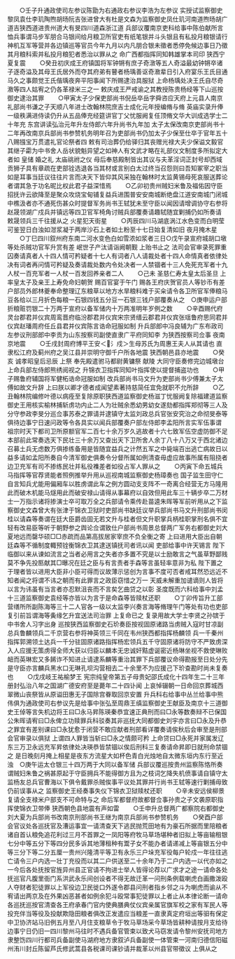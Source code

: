 <!-- { "loadSidebar": true } -->
　　○壬子升通政使司左参议陈勖为右通政右参议李浩为左参议  实授试监察御史黎凤袁仕李玑陶煦胡旸阮吉张进曾大有杜是文森为监察御史凤仕玑河南道煦旸胡广道吉狭西道进贵州道大有旻四川道森浙江道  兵部议覆南京吏科给事中陈伯献所言恤兵事谓马步军朋合马银间给月粮卫所官吏有纸笔银并斗头银且有私投月粮银请行神机互军等营并各边镇巡等官员今年九月以内凡朋合银未徵者悉停免候边事日乃徵其月粮科索并私投月粮犯者悉治以罪从之  命广西都指挥同知韩雄掌本司印  狭西宁夏复震
　　○癸丑初庆成王府镇国将军钟锵有庶子奇潡等五人奇溢最幼钟锵卒诸子逐奇溢及其母王氏居外而夺其府弟有瞽者杨瑀善讴奇漖辈日引入府宴乐王氏目通马久之事颇觉王氏偕瑀夜奔平阳事闻下所赐逮治具服狱  上命杨瑀处决王氏自尽奇漖等四人姑宥之仍各革禄米三之一  敕庆成王严戒谕之其教授陈贵杨经等下山巡按御史逮治其罪
　　○甲寅太子少保吏部尚书倪岳卒岳字舜咨应天府上元县人南京礼部尚书谦之子天顺八年进士改翰林院庶吉士成化元年授编脩与脩  英庙实录升俸一级秩满进侍读仍升从五品俸充经筵讲官丁父忧服阙复任顶脩文华大训成选学士二十年充  东宫讲读弘治元年升左侍郎六年升尚书九年加  太子太保改南京吏部尚书十二年再改南京兵部尚书参赞机务明年召为吏部尚书仍加太子少保至仕卒于官年五十八赐镪宝万贯遣礼官论祭者四  敕有司治葬仍给驿归其丧赠光禄大夫少保谥文毅官其继子霦为中书舍人岳状貌魁异望之如神人有文武才略在礼部仪文制度多所拟定大者如  皇储  婚之礼  太庙祧祔之仪  母后奉慈殿制皆出其议与夫革淫词正封号却西域贡狮子具有章疏在吏部铨选退各当其材或言别白太过终当召怨则曰吾知冢宰之职当如是耳事当廷议往往片言而决天下皆仰其风采独在翰林时太监黄锡母死哀服送葬论者谓其急于功名昵比权此君子益深惜焉
　　○乙卯初贵州贼妇米鲁及福佑因守臣招抚许云欲降至是聚众攻烧宝甸铺复益兵进围普安安南城断绝盘江道安南城门闭城中樵汲者亦不通死伤甚众时提督军务尚书王轼犹未至守臣以闻因请增调协守右参将赵晟领湖广戍兵并镇远等四卫官军椅角讨贼兵部覆奏请趣轼随宜剿捕仍如所奏请  敕晟领兵三千往援从之  火星犯天街星
　　○丙辰四川马湖底涡江水色变而白明莹可鉴翌日白浊如泔浆凝于两岸沙石上者如土粉至十七日始复清如旧  夜月掩木星
　　○丁巳四川叙州府东南二河水变色白如雪浓如浆者三日○戊午录宣府城胡口墩等处杀贼功官军升赏有差  岷世子产汰请诣阙朝觐  上贻书止之  法司会官审录死罪重囚奏请真者人十四人情可矜疑者十七人有词者八人请裁处者十四人命情真者依律处决有词者再问情可矜疑及奏请裁处数内令处决者一人禁锢者十三人免死充军者十九人杖一百充军者一人杖一百发回养亲者二人
　　○己未  圣慈仁寿太皇太后圣旦  上率皇太子及亲王上寿免命妇朝贺  赐百官宴于午门  赐各王府庆贺官员人等钞币有差  户部员外郎林夔奉命整理辽东粮草以地方水旱粮料难于买籴请令各卫所官军俸粮马豆各给以三月折色每粮一石银四钱五分豆一石银三钱户部覆奏从之　○庚申运户部折粮赃罚银二十万两于宣府以备军储内十万两准明年岁例之数
　　○辛酉赐代府灵台郡君并仪宾周鸾晋府临汾郡君并仪宾宋宗贤缙云郡君并仪宾张瑶鲁府思同君并仪宾赵璠周府任丘县君并仪宾陈言诰命冠服如制  升兵部郎中冯良辅为广东布政司左参议刑部郎中李贡为山东按察司副使直隶广平府同知李  为狭西按察司佥事  夜南京地震
　　○壬戌封周府博平王安＜氵戍＞生母苏氏为周惠王夫人从其请也  直隶松江府及蓟州府之吴江县并崇明守御千户所各地震  狭西朝邑县亦地震
　　○癸亥  诚孝昭皇后忌辰  上祭  奉先殿遣驸马都尉黄镛祭  献陵  大同守臣奏修完边城墩台  上命兵部左侍郎熊绣阅视之  升锦衣卫指挥同知叶指挥使以提督捕盗功也
　　○甲子赐鲁府辅国将军健柘诰命冠服如制  改兵部尚书马文升为吏部尚书少傅兼太子太傅如故文升辞  上曰朕以卿才德者成闻望素著持慈简任宜免就职不允所辞
　　○乙丑翰林院编修叶德以病痊至复除原职狭西道监察御史杨滋丁忧服阙复除福建道监察御史王用核实榆林捕斩虏功内止二人为壮贼余悉幼男幼女遂劾都指挥郑彻等三人及分守参政李旻分巡佥事苏泰之罪请并逮镇守太监刘政总兵官张安究治之命彻旻泰等俱待边事宁日速问政等令各具实以闻兵部覆奏户部左侍郎李孟阳所言实军伍事谓  祖宗时天下都司卫所原额官军二百七十余万岁久逃故者十六七致军伍空虚防御不足本部前此常奏选天下民壮三十余万又查出天下卫所舍人余丁八十八万又于西北诸边召募土兵无虑数万俱掺练备用是皆随宜益兵之计然五军之中毙端百出逃亡病故日以益多请如孟阳所奏自今清军御史俱奏令分督所属如例清查毋虚应故事所属有阻挠者边卫充军有司不掺练民壮并私役襍差者如役占军人罪从之
　　○丙寅下命五城兵马指挥等官荐贤能者照例推举升用从巡视南城监察御史杨璋奏也  国子监生田守仁自言知兵尤能用偏厢车以胜虏谓此车之例方圆动支支阵不一奇离合经营无方马隆用此而破木机能马燧用此而破安禄山请得从事幕府以自效但用此车三十辆步卒二万材士一万指示诸将掺演士卒可取万全之兵部请令乘传赴苗逵朱晖等军前听用从之下监察御史文森曾大有张津于锦衣卫狱时吏部尚书缺廷议举兵部尚书马文升刑部尚书闵桂以请森等奏谓在廷大臣爵齿固无若文升与桂者但文升职掌兵柄桂职掌刑名俱不宜轻有改易臣等听于朝野参之舆论佥谓致仕户部尚书周景总督两广军务右都御史刘大夏地远而罄华硕□□赤疏而品第高拔居家宰庶不负全衡之寄  上曰进用大臣出自朝廷森等不循制度輙预铨衡锦衣卫其逮送镇抚司者讯以闻  吏部给事中许天锡言  陛下临御以来从谏如流言之当者必用言之失者亦多置不究是以士励敢言之气虽草野鄙贱莫不争先投匦献其□曝况在廷之臣与有言责者手森等言虽轻率意非为私  陛下置之于理者皆以进用大臣非小臣可得而议故薄示惩创为言事不度可否者戒耳然恐远近不知者闻之将谓不讳之朝而有此罪言之政臣窃惜之万一  天威未解重加谴谪则人皆将以言为讳虽有当言者亦忍默沮丧而不言矣乞曲贷之以彰  圣度既而六科给事中刘孟十三道监察御史袁经等亦皆以为言于是命森等皆赎杖还职
　　○丁卯传旨升工部营缮所所副陈海等三十二人官各一级以太监李兴奏言海等脩理午门等处有功也吏部复引前旨谓海等夤缘乞升宜送法司治罪  上复命已之  复录用故大学士李贤之孙镔于中书舍人习字出身  巡按狭西监察御史石玠奏臣按视固原诸路当虏贼入寇时甘凉副总兵鲁麟领兵二千京营右参将神英领三千同在韦州狭西都指挥杨麟领  兵一千秦州指挥郭溯领土达兵一千分驻固原诸路指挥杨宏领兵五千守固原诸将防守不严致虏深入人应援无策虏得全师大获以归臣以麟本无忠诚奸黠虚诞密近杨琳坐视不救使琳败衄而英琳宏又多餙诈不知进止请逮系麟等重治其罪下兵部覆议命得勘报至日处分先是守臣亦言麟兵黑水口无琳孔坝沟营相去二十余里不为应援己下玠查勘时尚未复奏也
　　○戊戌岐王祐榆梦王  宪宗纯皇帝第五子母贵妃邵氏成化十四年生二十三年册封弘治八年之国湖广德安府至是薨年二十四讣闻  上哀悼辍朝一日命回京葬城西翠微山丧祭皆从原谥田惠无子国除宫眷取回京安置  升兵科右给事中丛兰给事中熊伟俱为通政使司右参议先是给事中张弘至周鼎王缜监察御史王献臣及南京十三道御史王倬等言失机边将王曰□永马昇陈瑛秦恭宜速正典刑而曰□永等数奏辩不已保国公朱晖请宥曰□永俾立功赎罪兵科驳奏其非巡抚大同都御史刘宇亦言曰□永及升恭之罪宜有差别课曰□永犹愈于闭营不敢应献者刑部看详覆奏请俟秋后会审至是刑部会官审录以俱狱  上谓四人罪皆当斩曰□永之情颇可矜  上命贷曰□永死并家属发辽东三万卫永远充军昇依律处决瑛恭皆禁锢以俟后刑科三复奏请命昇即日就刑命禁锢之  是日晚刻月掩上相星是夜东方流星大如杯色青白光烛地自太微东垣内东行至近浊　○庚午运太仓银三十四万两于大同以备军储  兵部议覆巡按贵州监察陈恪所奏谓贼妇朱鲁之祸甚原起于守臣拥兵不能得御方且为之枝词乞降失机偾事请自镇守太监杨友总兵官曹海以下俱令戴罪杀贼俟事平议处其罪并行尚书王轼等速行剿捕毋致仍前误事从之  监察御史王经奏事失仪下锦衣卫狱赎杖还职
　　○辛未安远侯柳景复请全支禄米户部支不可命特与之  命后军都督府故都督佥事孙贵之子文袭原职指挥使锦衣卫带俸  狭西朝色县地震有声如雷
　　○壬申升总督两广都察院右都御史刘大夏为兵部尚书改南京刑部尚书王继为南京兵部尚书参赞机务
　　○癸酉户部会官议处各巡抚官及漕运事宜一请清查天下逃民抛荒田地有为豪石所据而里陪粮者诸自首认粮免追花利过三月不首罪之一凤阳等府牧马草场堪种者旧拟上等亩输租银七分中等五分下等四分民多诉其地薄租种有鬻子女不能办者请递减上等亩银五分中等三分下等二分五厘一贵州兴隆清平等卫有永乐三户垛充军役每户轮戍一年往往逃亡请令三户内选一壮丁充役而以其二户供送至二十余年乃于二户内选一以代亦如之一今后各处抚按官旌异州县正官请不拘进士举人皆得论荐以广求才之途一请命各处抚巡官凡腹里衙门系洪武永乐间创设者不得无故迁革一问刑条例载喇虎白画撒泼殴人夺财者犯徒罪以上军役边卫民徙口外遂令郡县问刑者指乡邻之斗为喇虎而谕从不宥请出两京及在外果凶恶甚者如例余犯斗殴常事犯徒罪以上者止从本律论断一请命各巡抚巡按官清查各王府承春门官内使典膳典仗仪宾亲属官旗军校之家有军民人等投充伴当等役及投献欺隐田粮者俱改正发遣应当粮差一直隶真定府垣出等驲有保定中卫协济站马旧例五月至八月住支粮草令于牧马草场采今草场皆耕种请按月支给待边事宁日仍旧一四川黎州马往时不遇兵备官管束以致犬马窃发请令黎州安抚司地方隶整饬四川行都司兵备副使马湖府地方隶叙泸兵备副使一体管束一河南归德信阳磁州洧川封丘陈留芦氏修武蒿县各税课司课钞请并裁革以州县官带徵议  上俱从之
